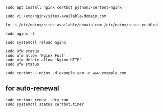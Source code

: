 ```
sudo apt install nginx certbot python3-certbot-nginx
```

```
sudo vi /etc/nginx/sites-available/domain.com
```

```
ln -s /etc/nginx/sites-available/domain.com /etc/nginx/sites-enabled
```

```
sudo nginx -t
```

```
sudo systemctl reload nginx
```

```
sudo ufw status
sudo ufw allow 'Nginx Full'
sudo ufw delete allow 'Nginx HTTP'
sudo ufw status
```

```
sudo certbot --nginx -d example.com -d www.example.com
```

## for auto-renewal
```
sudo certbot renew --dry-run
sudo systemctl status certbot.timer
```
